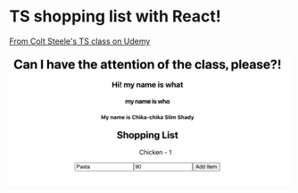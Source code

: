 # TS shopping list with React!

[From Colt Steele's TS class on Udemy](https://www.udemy.com/course/learn-typescript/)

![screenshot](/public/screenshot.png)